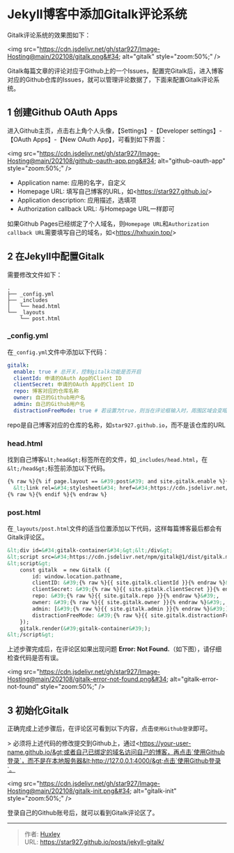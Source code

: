 # Jekyll博客中添加Gitalk评论系统


Gitalk评论系统的效果图如下：

&lt;img src=&#34;https://cdn.jsdelivr.net/gh/star927/Image-Hosting@main/202108/gitalk.png&#34; alt=&#34;gitalk&#34; style=&#34;zoom:50%;&#34; /&gt;

Gitalk每篇文章的评论对应于Github上的一个Issues，配置完Gitalk后，进入博客对应的Github仓库的Issues，就可以管理评论数据了，下面来配置Gitalk评论系统。

## 1 创建Github OAuth Apps

进入Github主页，点击右上角个人头像，【Settings】-【Developer settings】-【OAuth Apps】-【New OAuth App】，可看到如下界面：

&lt;img src=&#34;https://cdn.jsdelivr.net/gh/star927/Image-Hosting@main/202108/github-oauth-app.png&#34; alt=&#34;github-oauth-app&#34; style=&#34;zoom:50%;&#34; /&gt;

- Application name: 应用的名字，自定义
- Homepage URL: 填写自己博客的URL，如&lt;https://star927.github.io/&gt;
- Application description: 应用描述，选填项
- Authorization callback URL: 与Homepage URL一样即可

如果Github Pages已经绑定了个人域名，则`Homepage URL`和`Authorization callback URL`需要填写自己的域名，如&lt;https://hxhuxin.top/&gt;

## 2 在Jekyll中配置Gitalk

需要修改文件如下：

```
.
├── _config.yml
├── _includes
│   └── head.html
└── _layouts
    └── post.html
```

### _config.yml

在`_config.yml`文件中添加以下代码：

```yml
gitalk:
  enable: true # 总开关，控制gitalk功能是否开启
  clientId: 申请的OAuth App的Client ID 
  clientSecret: 申请的OAuth App的Client ID
  repo: 博客对应的仓库名称
  owner: 自己的Github用户名
  admin: 自己的Github用户名
  distractionFreeMode: true # 若设置为true，则当在评论框输入时，周围区域会变暗
```

repo是自己博客对应的仓库的名称，如`star927.github.io`，而不是该仓库的URL

### head.html

找到自己博客`&lt;head&gt;`标签所在的文件，如`_includes/head.html`，在`&lt;/head&gt;`标签前添加以下代码。

```html
{% raw %}{% if page.layout == &#39;post&#39; and site.gitalk.enable %}{% endraw %}
  &lt;link rel=&#34;stylesheet&#34; href=&#34;https://cdn.jsdelivr.net/npm/gitalk@1/dist/gitalk.css&#34;&gt;
{% raw %}{% endif %}{% endraw %}
```

### post.html

在`_layouts/post.html`文件的适当位置添加以下代码，这样每篇博客最后都会有Gitalk评论区。

```html
&lt;div id=&#34;gitalk-container&#34;&gt;&lt;/div&gt;
&lt;script src=&#34;https://cdn.jsdelivr.net/npm/gitalk@1/dist/gitalk.min.js&#34;&gt;&lt;/script&gt;
&lt;script&gt;
    const gitalk  = new Gitalk ({
        id: window.location.pathname,
        clientID: &#39;{% raw %}{{ site.gitalk.clientId }}{% endraw %}&#39;,
        clientSecret: &#39;{% raw %}{{ site.gitalk.clientSecret }}{% endraw %}&#39;,
        repo: &#39;{% raw %}{{ site.gitalk.repo }}{% endraw %}&#39;,
        owner: &#39;{% raw %}{{ site.gitalk.owner }}{% endraw %}&#39;,
        admin: [&#39;{% raw %}{{ site.gitalk.admin }}{% endraw %}&#39;],
        distractionFreeMode: &#39;{% raw %}{{ site.gitalk.distractionFreeMode }}{% endraw %}&#39;
    });
    gitalk.render(&#39;gitalk-container&#39;);
&lt;/script&gt; 
```

上述步骤完成后，在评论区如果出现问题 **Error: Not Found.**（如下图），请仔细检查代码是否有误。

&lt;img src=&#34;https://cdn.jsdelivr.net/gh/star927/Image-Hosting@main/202108/gitalk-error-not-found.png&#34; alt=&#34;gitalk-error-not-found&#34; style=&#34;zoom:50%;&#34; /&gt;

## 3 初始化Gitalk

正确完成上述步骤后，在评论区可看到以下内容，点击`使用Github登录`即可。

&gt; 必须将上述代码的修改提交到Github上，通过&lt;https://your-user-name.github.io/&gt;或者自己已绑定的域名访问自己的博客，再点击`使用Github登录`，而不是在本地服务器&lt;http://127.0.0.1:4000/&gt;点击`使用Github登录`。

&lt;img src=&#34;https://cdn.jsdelivr.net/gh/star927/Image-Hosting@main/202108/gitalk-init.png&#34; alt=&#34;gitalk-init&#34; style=&#34;zoom:50%;&#34; /&gt;

登录自己的Github账号后，就可以看到Gitalk评论区了。


---

> 作者: [Huxley](https://star927.github.io/)  
> URL: https://star927.github.io/posts/jekyll-gitalk/  

